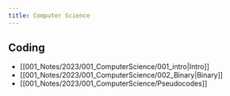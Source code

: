 ```yaml
---
title: Computer Science
---
```


## Coding
- [[001_Notes/2023/001_ComputerScience/001_intro|Intro]]
- [[001_Notes/2023/001_ComputerScience/002_Binary|Binary]]
- [[001_Notes/2023/001_ComputerScience/Pseudocodes]]


